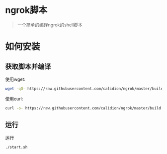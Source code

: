 # ngrok脚本

> 一个简单的编译ngrok的shell脚本


# 如何安装

## 获取脚本并编译
使用wget:
```sh
wget -qO- https://raw.githubusercontent.com/calidion/ngrok/master/build.sh | sh  [yourdomain.com]
```

使用curl:

```sh
curl -o- https://raw.githubusercontent.com/calidion/ngrok/master/build.sh | sh [yourdomain.com]
```
## 运行

运行 
```
./start.sh
```

